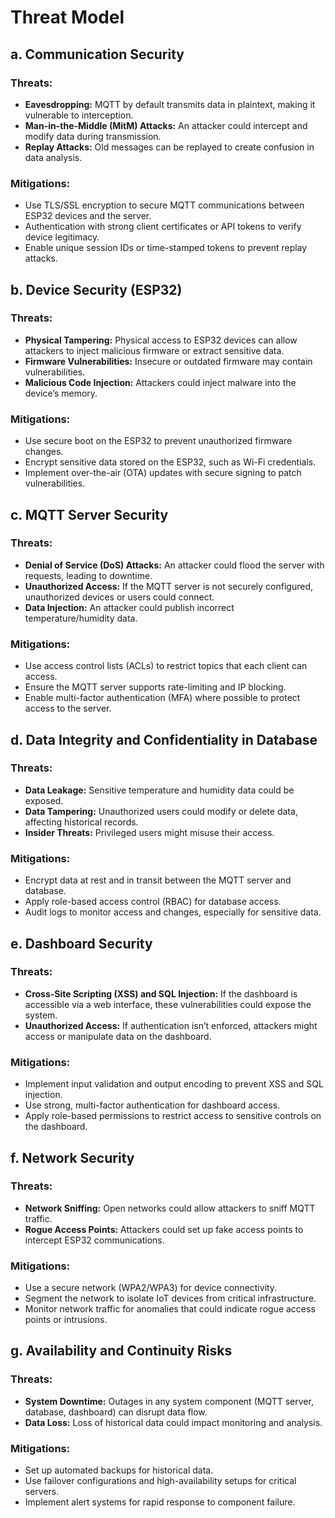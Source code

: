 # Threat Model
## a. Communication Security
### Threats:
+ **Eavesdropping:** MQTT by default transmits data in plaintext, making it
vulnerable to interception.
+ **Man-in-the-Middle (MitM) Attacks:** An attacker could intercept and modify data
during transmission.
+ **Replay Attacks:** Old messages can be replayed to create confusion in data
analysis.
### Mitigations:
+ Use TLS/SSL encryption to secure MQTT communications between ESP32
devices and the server.
+ Authentication with strong client certificates or API tokens to verify device
legitimacy.
+ Enable unique session IDs or time-stamped tokens to prevent replay attacks.
  
## b. Device Security (ESP32)
### Threats:
+ **Physical Tampering:** Physical access to ESP32 devices can allow attackers to
inject malicious firmware or extract sensitive data.
+ **Firmware Vulnerabilities:** Insecure or outdated firmware may contain
vulnerabilities.
+ **Malicious Code Injection:** Attackers could inject malware into the device’s
memory.
### Mitigations:
+ Use secure boot on the ESP32 to prevent unauthorized firmware changes.
+ Encrypt sensitive data stored on the ESP32, such as Wi-Fi credentials.
+ Implement over-the-air (OTA) updates with secure signing to patch
vulnerabilities.

## c. MQTT Server Security
### Threats:
+ **Denial of Service (DoS) Attacks:** An attacker could flood the server with
requests, leading to downtime.
+ **Unauthorized Access:** If the MQTT server is not securely configured,
unauthorized devices or users could connect.
+ **Data Injection:** An attacker could publish incorrect temperature/humidity data.
### Mitigations:
+ Use access control lists (ACLs) to restrict topics that each client can access.
+ Ensure the MQTT server supports rate-limiting and IP blocking.
+ Enable multi-factor authentication (MFA) where possible to protect access to
the server.

## d. Data Integrity and Confidentiality in Database
### Threats:
+ **Data Leakage:** Sensitive temperature and humidity data could be exposed.
+ **Data Tampering:** Unauthorized users could modify or delete data, affecting
historical records.
+ **Insider Threats:** Privileged users might misuse their access.
### Mitigations:
+ Encrypt data at rest and in transit between the MQTT server and database.
+ Apply role-based access control (RBAC) for database access.
+ Audit logs to monitor access and changes, especially for sensitive data.
  
## e. Dashboard Security
### Threats:
+ **Cross-Site Scripting (XSS) and SQL Injection:** If the dashboard is accessible
via a web interface, these vulnerabilities could expose the system.
+ **Unauthorized Access:** If authentication isn’t enforced, attackers might access
or manipulate data on the dashboard.
### Mitigations:
+ Implement input validation and output encoding to prevent XSS and SQL
injection.
+ Use strong, multi-factor authentication for dashboard access.
+ Apply role-based permissions to restrict access to sensitive controls on the
dashboard.

## f. Network Security
### Threats:
+ **Network Sniffing:** Open networks could allow attackers to sniff MQTT traffic.
+ **Rogue Access Points:** Attackers could set up fake access points to intercept
ESP32 communications.
### Mitigations:
+ Use a secure network (WPA2/WPA3) for device connectivity.
+ Segment the network to isolate IoT devices from critical infrastructure.
+ Monitor network traffic for anomalies that could indicate rogue access points or
intrusions.

## g. Availability and Continuity Risks
### Threats:
+ **System Downtime:** Outages in any system component (MQTT server, database,
dashboard) can disrupt data flow.
+ **Data Loss:** Loss of historical data could impact monitoring and analysis.
### Mitigations:
+ Set up automated backups for historical data.
+ Use failover configurations and high-availability setups for critical servers.
+ Implement alert systems for rapid response to component failure.
